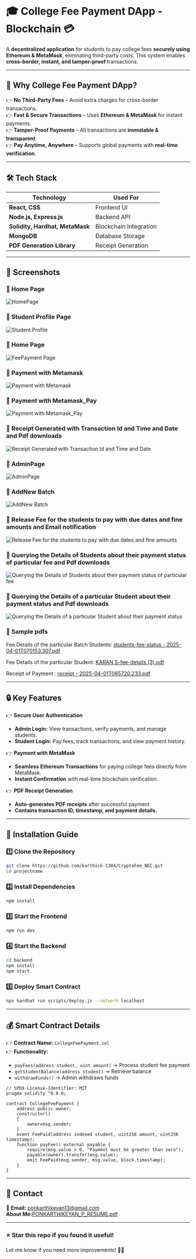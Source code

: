 # 🎓 **College Fee Payment DApp - Blockchain** 💳  
A **decentralized application** for students to pay college fees **securely using Ethereum & MetaMask**, eliminating third-party costs. This system enables **cross-border, instant, and tamper-proof** transactions.  

---

## 📌 **Why College Fee Payment DApp?**  

👉 **No Third-Party Fees** – Avoid extra charges for cross-border transactions.  
👉 **Fast & Secure Transactions** – Uses **Ethereum & MetaMask** for instant payments.  
👉 **Tamper-Proof Payments** – All transactions are **immutable & transparent**.  
👉 **Pay Anytime, Anywhere** – Supports global payments with **real-time verification**.  

---

## 🛠 **Tech Stack**  
| **Technology** | **Used For** |
|--------------|------------|
| **React, CSS** | Frontend UI |
| **Node.js, Express.js** | Backend API |
| **Solidity, Hardhat, MetaMask** | Blockchain Integration |
| **MongoDB** | Database Storage |
| **PDF Generation Library** | Receipt Generation |

---

## 📸 **Screenshots**  

### **📌 Home Page**  
![HomePage](https://github.com/user-attachments/assets/fa6de2e9-8b06-4b43-9d85-08996b3a340b)  

### **📌 Student Profile Page**  
![Student Profile](https://github.com/user-attachments/assets/dd338532-98c4-4fde-9617-94781aeffc64)  

### **📌 Home Page**  
![FeePayment Page](https://github.com/user-attachments/assets/9df2f935-dfdc-4a7a-8cfc-210119c47e0a)

### **📌 Payment with Metamask**  
![Payment with Metamask](https://github.com/user-attachments/assets/f6acac5e-c93a-4cb2-b387-3a30468b6fbc)

### **📌 Payment with Metamask_Pay**  
![Payment with Metamask_Pay](https://github.com/user-attachments/assets/5728e7fb-3508-4626-ba02-c5676205136b)

### **📌 Receipt Generated with Transaction Id and Time and Date and Pdf downloads**  
![Receipt Generated with Transaction Id and Time and Date](https://github.com/user-attachments/assets/fb3ca1d4-bbb5-49f6-bdff-f080823df4d3)

### **📌 AdminPage**  
![AdminPage](https://github.com/user-attachments/assets/619e5e79-0b39-4655-a329-d7eb7fc5e2fa)

### **📌 AddNew Batch**  
![AddNew Batch](https://github.com/user-attachments/assets/9d382139-a82e-42c3-ab14-93b2921cdff9)

### **📌 Release Fee for the students to pay with due dates and fine amounts and Email notification**  
![Release Fee for the students to pay with due dates and fine amounts](https://github.com/user-attachments/assets/f039d5bb-3b75-4220-a42b-93c608bfcf50)

### **📌 Querying the Details of Students about their payment status of particular fee and Pdf downloads**  
![Querying the Details of Students about their payment status of particular fee](https://github.com/user-attachments/assets/d5174452-46f8-4f8e-b910-b0434f679d65)

### **📌 Querying the Details of a particular Student about their payment status and Pdf downloads**  
![Querying the Details of a particular Student about their payment status](https://github.com/user-attachments/assets/45707c8f-906f-4240-bb63-c755dd886759)

### **📌 Sample pdfs**  

Fee Details of the particular Batch Students: [students-fee-status - 2025-04-01T070153.307.pdf](https://github.com/user-attachments/files/19544026/students-fee-status.-.2025-04-01T070153.307.pdf)

Fee Details of the particular Student: [KARAN S-fee-details (3).pdf](https://github.com/user-attachments/files/19544024/KARAN.S-fee-details.3.pdf)

Receipt of Payment : [receipt - 2025-04-01T065720.233.pdf](https://github.com/user-attachments/files/19544023/receipt.-.2025-04-01T065720.233.pdf)


---

## 🔒 **Key Features**  

👉 **Secure User Authentication**  
- **Admin Login:** View transactions, verify payments, and manage students.  
- **Student Login:** Pay fees, track transactions, and view payment history.  

👉 **Payment with MetaMask**  
- **Seamless Ethereum Transactions** for paying college fees directly from MetaMask.  
- **Instant Confirmation** with real-time blockchain verification.  

👉 **PDF Receipt Generation**  
- **Auto-generates PDF receipts** after successful payment.  
- **Contains transaction ID, timestamp, and payment details.**  

---

## 🚀 **Installation Guide**  

### **1️⃣ Clone the Repository**  
```sh
git clone https://github.com/karthick-1304/CryptoFee_NEC.git
cd projectname
```

### **2️⃣ Install Dependencies**  
```sh
npm install
```

### **3️⃣ Start the Frontend**  
```sh
npm run dev
```

### **4️⃣ Start the Backend**  
```sh
cd backend
npm install
npm start
```

### **5️⃣ Deploy Smart Contract**  
```sh
npx hardhat run scripts/deploy.js --network localhost
```

---

## 💰 **Smart Contract Details**  

👉 **Contract Name:** `CollegeFeePayment.sol`  
👉 **Functionality:**  
- `payFees(address student, uint amount)` → Process student fee payment  
- `getStudentBalance(address student)` → Retrieve balance  
- `withdrawFunds()` → Admin withdraws funds  

```solidity
// SPDX-License-Identifier: MIT
pragma solidity ^0.8.0;

contract CollegeFeePayment {
    address public owner;
    constructor()
    {
        owner=msg.sender;
    }
    event FeePaid(address indexed student, uint256 amount, uint256 timestamp);  
    function payFee() external payable {
        require(msg.value > 0, "Payment must be greater than zero");
        payable(owner).transfer(msg.value); 
        emit FeePaid(msg.sender, msg.value, block.timestamp);  
    }
}
```

---

## 📩 **Contact**  
💎 **Email:** ponkarthikeyan13@gmail.com  
**About Me:**[PONKARTHIKEYAN_P_RESUME.pdf](https://github.com/user-attachments/files/19546239/PONKARTHIKEYAN_P_RESUME.pdf)

---

### **⭐ Star this repo if you found it useful!**  
Let me know if you need more improvements! 🚀🔥
